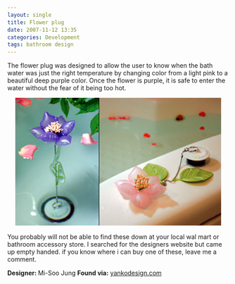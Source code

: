```yaml
---
layout: single
title: Flower plug
date: 2007-11-12 13:35
categories: Development
tags: bathroom design 
---
```

The flower plug was designed to allow the user to know when the bath water was just the right temperature by changing color from a light pink to a beautiful deep purple color. Once the flower is purple, it is safe to enter the water without the fear of it being too hot.
<p style="text-align: center"><img src="/public/uploads/2007/11/flower_plug.jpg" /></p>
You probably will not be able to find these down at your local wal mart or bathroom accessory store. I searched for the designers website but came up empty handed. if you know where i can buy one of these, leave me a comment.

<strong>Designer: </strong>Mi-Soo Jung
<strong>Found via:</strong> <a href="http://www.yankodesign.com/index.php/2007/11/12/a-flower-to-test-the-waters/">yankodesign.com</a>

